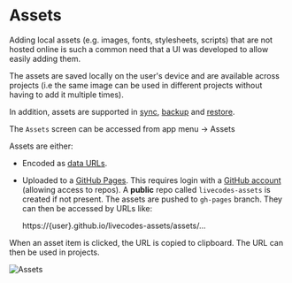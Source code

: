 # Assets

Adding local assets (e.g. images, fonts, stylesheets, scripts) that are not hosted online is such a common need that a UI was developed to allow easily adding them.

The assets are saved locally on the user's device and are available across projects (i.e the same image can be used in different projects without having to add it multiple times).

In addition, assets are supported in [sync](./sync.md), [backup](./backup-restore.md#backup) and [restore](./backup-restore.md#restore).

The `Assets` screen can be accessed from app menu → Assets

Assets are either:

- Encoded as [data URLs](./data-urls.md).
- Uploaded to a [GitHub Pages](https://pages.github.com/). This requires login with a [GitHub account](./github-integration.md) (allowing access to repos). A **public** repo called `livecodes-assets` is created if not present. The assets are pushed to `gh-pages` branch. They can then be accessed by URLs like:

  https://{user}.github.io/livecodes-assets/assets/...

When an asset item is clicked, the URL is copied to clipboard. The URL can then be used in projects.

![Assets](/img/screenshots/assets.png)
